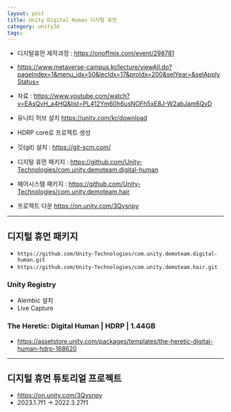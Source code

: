```yaml
---
layout: post
title: Unity Digital Human 디지털 휴먼
category: unity3d
tags:
---
```


* 디지털휴먼 제작과정 : https://onoffmix.com/event/298781
* https://www.metaverse-campus.kr/lecture/viewAll.do?pageIndex=1&menu_idx=50&lecIdx=17&proIdx=200&selYear=&selApplyStatus=
* 자료 : https://www.youtube.com/watch?v=EAsQvH_a4HQ&list=PL412Ym60h6usNOFh5xE8J-W2abJam6QvD

* 유니티 허브 설치 <https://unity.com/kr/download>
* HDRP core로 프로젝트 생성
* 깃(git) 설치 : <https://git-scm.com/>
* 디지털 휴먼 패키지 : <https://github.com/Unity-Technologies/com.unity.demoteam.digital-human>
* 헤어시스템 패키지 : <https://github.com/Unity-Technologies/com.unity.demoteam.hair>
* 프로젝트 다운 <https://on.unity.com/3Qysnpy>

---

## 디지털 휴먼 패키지
* ```https://github.com/Unity-Technologies/com.unity.demoteam.digital-human.git```
* ```https://github.com/Unity-Technologies/com.unity.demoteam.hair.git```
### Unity Registry
* Alembic 설치
* Live Capture
### The Heretic: Digital Human | HDRP | 1.44GB
* <https://assetstore.unity.com/packages/templates/the-heretic-digital-human-hdrp-168620>


---

## 디지털 휴먼 튜토리얼 프로젝트
* <https://on.unity.com/3Qysnpy>
* 2023.1.7f1 -> 2022.3.27f1